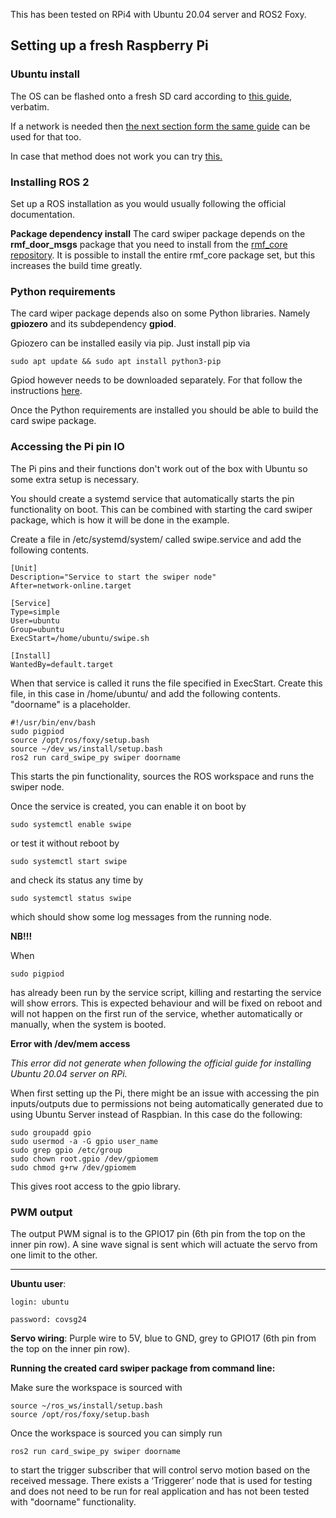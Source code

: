 This has been tested on RPi4 with Ubuntu 20.04 server and ROS2 Foxy.

## Setting up a fresh Raspberry Pi

### Ubuntu install

The OS can be flashed onto a fresh SD card according to [this guide](https://ubuntu.com/tutorials/how-to-install-ubuntu-on-your-raspberry-pi#2-prepare-the-sd-card), verbatim.

If a network is needed then [the next section form the same guide](https://ubuntu.com/tutorials/how-to-install-ubuntu-on-your-raspberry-pi#3-wifi-or-ethernet)  can be used for that too.

In case that method does not work you can try [this.](https://linuxconfig.org/ubuntu-20-04-connect-to-wifi-from-command-line)

### Installing ROS 2

Set up a ROS installation as you would usually following the official documentation.

**Package dependency install**
The card swiper package depends on the **rmf_door_msgs** package that you need to install from the [rmf_core repository](https://github.com/osrf/rmf_core). It is possible to install the entire rmf_core package set, but this increases the build time greatly.

### Python requirements

The card wiper package depends also on some Python libraries. Namely **gpiozero** and its subdependency **gpiod**.

Gpiozero can be installed easily via pip. Just install pip via

	sudo apt update && sudo apt install python3-pip
	
Gpiod however needs to be downloaded separately. For that follow the instructions [here](http://abyz.me.uk/rpi/pigpio/download.html).

Once the Python requirements are installed you should be able to build the card swipe package.

### Accessing the Pi pin IO

The Pi pins and their functions don't work out of the box with Ubuntu so some extra setup is necessary.

You should create a systemd service that automatically starts the pin functionality on boot. This can be combined with starting the card swiper package, which is how it will be done in the example.

Create a file in /etc/systemd/system/ called swipe.service and add the following contents.

	[Unit]
	Description="Service to start the swiper node"
	After=network-online.target
	
	[Service]
	Type=simple
	User=ubuntu
	Group=ubuntu
	ExecStart=/home/ubuntu/swipe.sh
	
	[Install]
	WantedBy=default.target
	
When that service is called it runs the file specified in ExecStart. Create this file, in this case in /home/ubuntu/ and add the following contents. "doorname" is a placeholder.

	#!/usr/bin/env/bash
	sudo pigpiod
	source /opt/ros/foxy/setup.bash
	source ~/dev_ws/install/setup.bash
	ros2 run card_swipe_py swiper doorname
	
This starts the pin functionality, sources the ROS workspace and runs the swiper node.

Once the service is created, you can enable it on boot by

	sudo systemctl enable swipe
	
or test it without reboot by

	sudo systemctl start swipe

and check its status any time by

	sudo systemctl status swipe
	
which should show some log messages from the running node.

**NB!!!**

When
	
	sudo pigpiod

has already been run by the service script, killing and restarting the service will show errors. This is expected behaviour and will be fixed on reboot and will not happen on the first run of the service, whether automatically or manually, when the system is booted.

**Error with /dev/mem access**

*This error did not generate when following the official guide for installing Ubuntu 20.04 server on RPi.*

When first setting up the Pi, there might be an issue with accessing the pin inputs/outputs due to permissions not being automatically generated due to using Ubuntu Server instead of Raspbian. In this case do the following:

	sudo groupadd gpio
	sudo usermod -a -G gpio user_name
	sudo grep gpio /etc/group
	sudo chown root.gpio /dev/gpiomem
	sudo chmod g+rw /dev/gpiomem
	
This gives root access to the gpio library.

### PWM output

The output PWM signal is to the GPIO17 pin (6th pin from the top on the inner pin row). A sine wave signal is sent which will actuate the servo from one limit to the other.

-----------------------------------------------------------------------------------------
	
**Ubuntu user**:

	login: ubuntu

	password: covsg24

**Servo wiring**: Purple wire to 5V, blue to GND, grey to GPIO17 (6th pin from the top on the inner pin row).

**Running the created card swiper package from command line:**

Make sure the workspace is sourced with 

	source ~/ros_ws/install/setup.bash
	source /opt/ros/foxy/setup.bash

Once the workspace is sourced you can simply run 
	
	ros2 run card_swipe_py swiper doorname
	
to start the trigger subscriber that will control servo motion based on the received message. There exists a ‘Triggerer’ node that is used for testing and does not need to be run for real application and has not been tested with "doorname" functionality.
